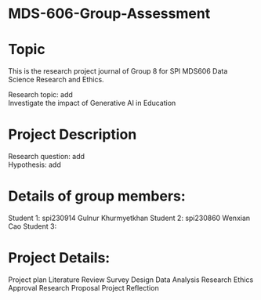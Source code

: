 # MDS-606-Group-Assessment

 # **Topic**

This is the research project journal of Group 8 for SPl MDS606 Data Science Research and Ethics.

Research topic: add<br/>
Investigate the impact of Generative AI in Education 
 

# Project Description

Research question: add<br/>
Hypothesis: add<br/>

# Details of group members:

Student 1: spi230914 Gulnur Khurmyetkhan
Student 2: spi230860 Wenxian Cao
Student 3:

# Project Details:

Project plan
Literature Review
Survey Design
Data Analysis
Research Ethics Approval
Research Proposal
Project Reflection



